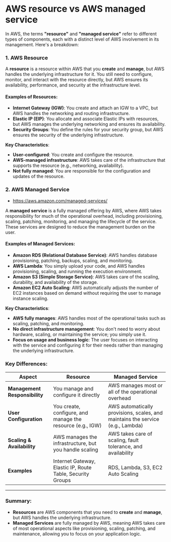 # AWS resource vs AWS managed service

In AWS, the terms **"resource"** and **"managed service"** refer to different types of components, each with a distinct level of AWS involvement in its management. Here's a breakdown:

### **1. AWS Resource**
A **resource** is a resource within AWS that you **create** and **manage**, but AWS handles the underlying infrastructure for it. You still need to configure, monitor, and interact with the resource directly, but AWS ensures its availability, performance, and security at the infrastructure level.

#### **Examples of Resources**:
- **Internet Gateway (IGW)**: You create and attach an IGW to a VPC, but AWS handles the networking and routing infrastructure.
- **Elastic IP (EIP)**: You allocate and associate Elastic IPs with resources, but AWS manages the underlying networking and ensures its availability.
- **Security Groups**: You define the rules for your security group, but AWS ensures the security of the underlying infrastructure.

**Key Characteristics**:
- **User-configured**: You create and configure the resource.
- **AWS-managed infrastructure**: AWS takes care of the infrastructure that supports the resource (e.g., networking, availability).
- **Not fully managed**: You are responsible for the configuration and updates of the resource.

### **2. AWS Managed Service**

- https://aws.amazon.com/managed-services/

A **managed service** is a fully managed offering by AWS, where AWS takes responsibility for much of the operational overhead, including provisioning, scaling, patching, monitoring, and managing the lifecycle of the service. These services are designed to reduce the management burden on the user.

#### **Examples of Managed Services**:
- **Amazon RDS (Relational Database Service)**: AWS handles database provisioning, patching, backups, scaling, and monitoring.
- **AWS Lambda**: You simply upload your code, and AWS handles provisioning, scaling, and running the execution environment.
- **Amazon S3 (Simple Storage Service)**: AWS takes care of the scaling, durability, and availability of the storage.
- **Amazon EC2 Auto Scaling**: AWS automatically adjusts the number of EC2 instances based on demand without requiring the user to manage instance scaling.

**Key Characteristics**:
- **AWS fully manages**: AWS handles most of the operational tasks such as scaling, patching, and monitoring.
- **No direct infrastructure management**: You don't need to worry about hardware, scaling, or maintaining the service; you simply use it.
- **Focus on usage and business logic**: The user focuses on interacting with the service and configuring it for their needs rather than managing the underlying infrastructure.

### **Key Differences**:
| **Aspect**                | **Resource**                                        | **Managed Service**                                            |
|---------------------------|-------------------------------------------------------------|---------------------------------------------------------------|
| **Management Responsibility** | You manage and configure it directly                       | AWS manages most or all of the operational overhead            |
| **User Configuration**     | You create, configure, and manage the resource (e.g., IGW)  | AWS automatically provisions, scales, and maintains the service (e.g., Lambda) |
| **Scaling & Availability** | AWS manages the infrastructure, but you handle scaling      | AWS takes care of scaling, fault tolerance, and availability   |
| **Examples**               | Internet Gateway, Elastic IP, Route Table, Security Groups  | RDS, Lambda, S3, EC2 Auto Scaling                             |

---

### **Summary:**
- **Resources** are AWS components that you need to **create** and **manage**, but AWS handles the underlying infrastructure.
- **Managed Services** are fully managed by AWS, meaning AWS takes care of most operational aspects like provisioning, scaling, patching, and maintenance, allowing you to focus on your application logic.
